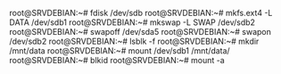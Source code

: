 root@SRVDEBIAN:~# fdisk /dev/sdb
root@SRVDEBIAN:~# mkfs.ext4 -L DATA /dev/sdb1
root@SRVDEBIAN:~# mkswap -L SWAP /dev/sdb2
root@SRVDEBIAN:~# swapoff /dev/sda5
root@SRVDEBIAN:~# swapon /dev/sdb2
root@SRVDEBIAN:~# lsblk -f
root@SRVDEBIAN:~# mkdir /mnt/data
root@SRVDEBIAN:~# mount /dev/sdb1 /mnt/data/
root@SRVDEBIAN:~# blkid
root@SRVDEBIAN:~# mount -a
